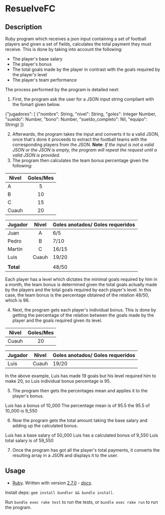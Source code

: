 # ResuelveFC

## Description

Ruby program which receives a json input containing a set of football players and given
a set of fields, calculates the total payment they must receive. This is done by taking into
account the following:
* The player's base salary 
* The player's bonus
* The total goals made by the player in contrast with the goals required by the player's level
* The player's team performance

The process performed by the program is detailed next:

1. First, the program ask the user for a JSON input string compliant with the fomart given below.

{"jugadores": [
    {"nombre": String,
     "nivel": String,
     "goles": Integer Number,
     "sueldo": Number,
     "bono": Number,
     "sueldo_completo": Nil,
     "equipo": String}
]}

2. Afterwards, the program takes the input and converts it to a valid JSON, once that's done it proceeds to extract the football teams with the corresponding players from the JSON. **Note**: *If the input is not a valid JSON or the JSON is empty, the program will repeat the request until a valid JSON is provided.*
3. The program then calculates the team bonus percentage given the following: 

| Nivel        | Goles/Mes  |
| ------------- |:-------------:| 
| A     | 5 |
| B      | 10      |
| C | 15      |
| Cuauh | 20      |

| Jugador        | Nivel | Goles anotados/ Goles requeridos |     
| ------------- |:-------------:| ------------- |
| Juan     | A | 6/5 |
| Pedro      | B | 7/10 | 
| Martín | C  | 16/15 |
| Luis | Cuauh | 19/20 |
||||
| **Total** |  | 48/50 |

Each player has a level which dictates the minimal goals required by him in a month, the team bonus is
determined given the total goals actually made by the players and the total goals required by each
player's level. In this case, the team bonus is the percentage obtained of the relation 48/50, which is
96.

4. Next, the program gets each player's individual bonus. This is done by getting the percentage of 
the relation between the goals made by the player and the goals required given its level. 

| Nivel        | Goles/Mes |
| ------------- |:-------------:| 
| Cuauh     | 20 |

| Jugador        | Nivel | Goles anotados/ Goles requeridos |    
| ------------- |:-------------:| -------------|
| Luis     | Cuauh | 19/20 |

In the above example, Luis has made 19 goals but his level required him to make 20, so Luis individual bonus percentage is 95.

5. The program then gets the percentages mean and applies it to the player's bonus. 

Luis has a bonus of 10_000
The percentage mean is of 95.5
the 95.5 of 10_000 is 9_550

6. Now the program gets the total amount taking the base salary and adding up the calculated bonus. 

Luis has a base salary of 50_000
Luis has a calculated bonus of 9_550
Luis total salary is of 59_550

7. Once the program has got all the player's total payments, it converts the resulting array in a JSON and displays it to the user. 

## Usage

* [Ruby](https://www.ruby-lang.org/en/).  Written with version [2.7.0](https://www.ruby-lang.org/en/news/2019/12/25/ruby-2-7-0-released/) - *[docs](https://docs.ruby-lang.org/en/2.7.0/)*.

Install deps: `gem install bundler && bundle install`.  

Run `bundle exec rake test` to run the tests, or `bundle exec rake run` to run the program.